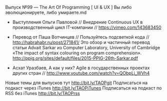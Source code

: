 Выпуск №99 — The Art Of Programming [ UI & UX ] Вы либо эволюционируете, либо умираете.md

+ Выступления Ольги Павловой // Внедрение Continuous UX в производственный цикл IT-компании // https://vimeo.com/143683450

+ Перевод от Паша Вотчинцев // Пользуйтесь подсветкой кода // http://habrahabr.ru/post/271841/ Это обзор и частичный перевод статьи Advait Sarkar из Computer Laboratory, University of Cambridge «The impact of syntax colouring on program comprehension». http://ppig.org/sites/default/files/2015-PPIG-26th-Sarkar.pdf

+ Асхат Уразбаев, А как у них? Agile в государственных проектах других стран // http://www.youtube.com/watch?v=QObpLj_WVh4



Новые темы для выпусков тут http://bit.ly/TAOPgit
Подписаться на подкаст через iTunes http://bit.ly/TAOPiTunes
Подписаться на подкаст по RSS без iTunes http://bit.ly/TAOPrss